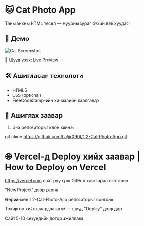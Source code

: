 
# 🐱 Cat Photo App

Таны анхны HTML төсөл — муурны зураг бүхий вэб хуудас!

## 📸 Демо
![Cat Screenshot](path/to/screenshot.png)

🔗 Шууд үзэх: [Live Preview](https://1-2-cat-photo-app.vercel.app/)

## 🛠 Ашигласан технологи

- HTML5
- CSS (optional)
- FreeCodeCamp-ийн хичээлийн даалгавар

## 🚀 Ашиглах заавар

1. Энэ репозиторыг клон хийнэ:

git clone https://github.com/baljir0901/1.2-Cat-Photo-App.git

#  🌐 Vercel-д Deploy хийх заавар | How to Deploy on Vercel

https://vercel.com сайт руу орж GitHub хаягаараа нэвтэрнэ

"New Project" дээр дарна

Өөрийнхөө 1.2-Cat-Photo-App репозиторыг сонгоно

Тохиргоо хийх шаардлагагүй — шууд "Deploy" дээр дар

Сайт 5-10 секундийн дотор ажиллана

